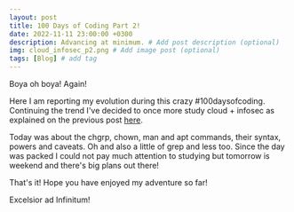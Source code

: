 ```yaml
---
layout: post
title: 100 Days of Coding Part 2!
date: 2022-11-11 23:00:00 +0300
description: Advancing at minimum. # Add post description (optional)
img: cloud_infosec_p2.png # Add image post (optional)
tags: [Blog] # add tag
---
```



Boya oh boya! Again!

Here I am reporting my evolution during this crazy #100daysofcoding. 
Continuing the trend I've decided to once more study cloud + infosec as
explained on the previous post [here](https://victornas91.github.io/scientistden/New_Journey).

Today was about the chgrp, chown, man and apt commands, their syntax, 
powers and caveats. Oh and also a little of grep and less too. Since the day was packed I could not pay much attention to studying but tomorrow is weekend and there's big plans out there!  


That's it! Hope you have enjoyed my adventure so far!

Excelsior ad Infinitum!
